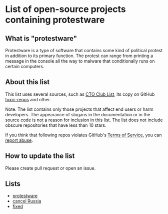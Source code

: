 # List of open-source projects containing protestware

## What is "protestware"

Protestware is a type of software that contains some kind of political protest in addition to its primary function. The protest can range from printing a message in the console all the way to malware that conditionally runs on certain computers.

## About this list

This list uses several sources, such as [CTO Club List](https://docs.google.com/spreadsheets/d/1H3xPB4PgWeFcHjZ7NOPtrcya_Ua4jUolWm-7z9-jSpQ/htmlview?pru=AAABf7z88MA*ITSp0EBrKinw0LjFWZ9tzQ#gid=2074850979), its copy on GitHub [toxic-repos](https://github.com/stravnik/toxic-repos) and other. 

Note. The list contains only those projects that affect end users or harm developers. The appearance of slogans in the documentation or in the source code is not a reason for inclusion in this list. The list does not include obscure repositories that have less than 10 stars.

If you think that following repos violates GitHub's [Terms of Service](https://github.com/site/terms), you can [report abuse](https://support.github.com/contact/report-abuse?category=report-content&report=other).

## How to update the list

Please create pull request or open an issue.


## Lists

- [protestware](protestware.md)
- [cancel Russia](protestware.md)
- [fixed](protestware.md)